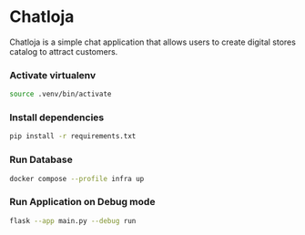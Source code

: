 # Chatloja

Chatloja is a simple chat application that allows users to create digital stores catalog to attract customers.

### Activate virtualenv
```bash
source .venv/bin/activate
```

### Install dependencies
```bash
pip install -r requirements.txt
```

### Run Database
```bash
docker compose --profile infra up
```

### Run Application on Debug mode
```bash
flask --app main.py --debug run
```
